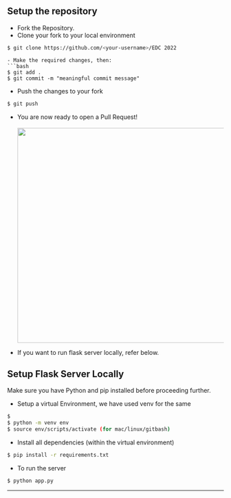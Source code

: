 ## Setup the repository <br>


   - Fork the Repository.
   - Clone your fork to your local environment
   ```bash
   $ git clone https://github.com/<your-username>/EDC 2022
   ```
   ```
   - Make the required changes, then:
   ```bash
   $ git add .
   $ git commit -m "meaningful commit message"
   ```
   - Push the changes to your fork
   ```bash
   $ git push
   ```
   - You are now ready to open a Pull Request! <br> <br>
      <img src='https://user-images.githubusercontent.com/65218249/136403417-ca86ff2f-21e1-414f-98fc-3f841f89a73c.png' width='500px' >

   - If you want to run flask server locally, refer below.
## Setup Flask Server Locally
   Make sure you have Python and pip installed before proceeding further.
   - Setup a virtual Environment, we have used venv for the same
   ```bash
   $ 
   $ python -m venv env
   $ source env/scripts/activate (for mac/linux/gitbash) 
   ```
   - Install all dependencies (within the virtual environment)
   ```bash
   $ pip install -r requirements.txt
   ```
   - To run the server 
   ```bash
   $ python app.py 
   ```
<hr>


